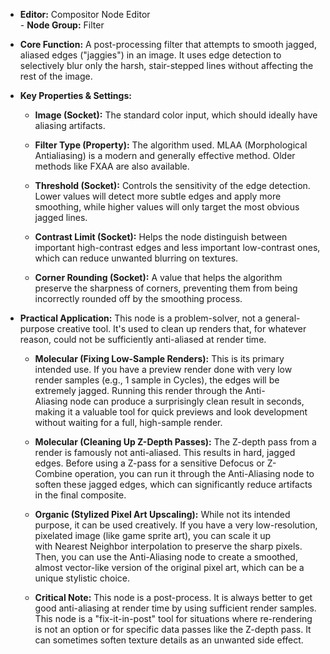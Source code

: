 - **Editor:** Compositor Node Editor  
- **Node Group:** Filter
    
- **Core Function:** A post-processing filter that attempts to smooth jagged, aliased edges ("jaggies") in an image. It uses edge detection to selectively blur only the harsh, stair-stepped lines without affecting the rest of the image.
    
- **Key Properties & Settings:**
    
    - **Image (Socket):** The standard color input, which should ideally have aliasing artifacts.
        
    - **Filter Type (Property):** The algorithm used. MLAA (Morphological Antialiasing) is a modern and generally effective method. Older methods like FXAA are also available.
        
    - **Threshold (Socket):** Controls the sensitivity of the edge detection. Lower values will detect more subtle edges and apply more smoothing, while higher values will only target the most obvious jagged lines.
        
    - **Contrast Limit (Socket):** Helps the node distinguish between important high-contrast edges and less important low-contrast ones, which can reduce unwanted blurring on textures.
        
    - **Corner Rounding (Socket):** A value that helps the algorithm preserve the sharpness of corners, preventing them from being incorrectly rounded off by the smoothing process.
        
- **Practical Application:** This node is a problem-solver, not a general-purpose creative tool. It's used to clean up renders that, for whatever reason, could not be sufficiently anti-aliased at render time.
    
    - **Molecular (Fixing Low-Sample Renders):** This is its primary intended use. If you have a preview render done with very low render samples (e.g., 1 sample in Cycles), the edges will be extremely jagged. Running this render through the Anti-Aliasing node can produce a surprisingly clean result in seconds, making it a valuable tool for quick previews and look development without waiting for a full, high-sample render.
        
    - **Molecular (Cleaning Up Z-Depth Passes):** The Z-depth pass from a render is famously not anti-aliased. This results in hard, jagged edges. Before using a Z-pass for a sensitive Defocus or Z-Combine operation, you can run it through the Anti-Aliasing node to soften these jagged edges, which can significantly reduce artifacts in the final composite.
        
    - **Organic (Stylized Pixel Art Upscaling):** While not its intended purpose, it can be used creatively. If you have a very low-resolution, pixelated image (like game sprite art), you can scale it up with Nearest Neighbor interpolation to preserve the sharp pixels. Then, you can use the Anti-Aliasing node to create a smoothed, almost vector-like version of the original pixel art, which can be a unique stylistic choice.
        
    - **Critical Note:** This node is a post-process. It is always better to get good anti-aliasing at render time by using sufficient render samples. This node is a "fix-it-in-post" tool for situations where re-rendering is not an option or for specific data passes like the Z-depth pass. It can sometimes soften texture details as an unwanted side effect.